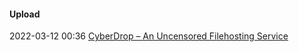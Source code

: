 ####  Upload

2022-03-12 00:36 [CyberDrop – An Uncensored Filehosting Service](https://cyberdrop.me/)



